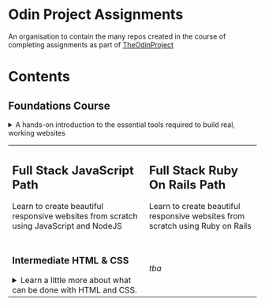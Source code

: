 # Odin Project Assignments

An organisation to contain the many repos created in the course of completing assignments as part of [TheOdinProject](https://www.theodinproject.com)

# Contents

<h2>Foundations Course</h2>
<details><summary>A hands-on introduction to the essential tools required to build real, working websites</summary>
<ul>

<li>
<h3>HTML Foundations</h3>
<details><summary>The basics of HTML</summary>
<ul>
<li><a href="https://github.com/OdinProjectAssignmentsByPW80/html-foundations_project-recipes">Project: Recipes</a></li>
</ul>
</details>
</li>

<li>
<h3>CSS Foundations</h3>
<details><summary>The basics of CSS</summary>
<ul>
<li><a href="https://github.com/OdinProjectAssignmentsByPW80/css-foundations_intro-to-css">Intro To CSS</a></li>
<li><a href="https://github.com/OdinProjectAssignmentsByPW80/css-foundations_the-cascade">The Cascade</a></li>
<li><a href="https://github.com/OdinProjectAssignmentsByPW80/css-foundations_block-and-inline">Block And Inline</a></li>
</ul>
</details>
</li>

<li>
<h3>Flex</h3>
<details><summary>Learn to layout webpages with flex</summary>
<ul>
<li><a href="https://github.com/OdinProjectAssignmentsByPW80/flex_alignment">Alignment</a></li>
<li><a href="https://github.com/OdinProjectAssignmentsByPW80/flex_project-landing-page">Project: Landing Page</a></li>
</ul>
</details>
</li>

<li>
<h3>JavaScript</h3>
<details><summary>The fundamentals of JavaScript</summary>

<ul>
<li><a href="https://github.com/OdinProjectAssignmentsByPW80/javascript-basics_variables-and-operators">Variables And Operators</a></li>
<li><a href="https://github.com/OdinProjectAssignmentsByPW80/javascript-basics_data-types-and-conditionals">Data Types and Conditionals</a></li>
<li><a href="https://github.com/OdinProjectAssignmentsByPW80/javascript-basics_function-basics">Function Basics</a></li>
<li><a href="https://github.com/OdinProjectAssignmentsByPW80/javascript-basics_project-rps">Project: Rock, Paper, Scissors</a></li>
<li><a href="https://github.com/OdinProjectAssignmentsByPW80/javascript-basics_loops-and-arrays">Loops And Arrays</a></li>
<li><a href="https://github.com/OdinProjectAssignmentsByPW80/javascript-basics_project-etch-a-sketch">Project: Etch-A-Sketch</a></li>
<li><a href="https://github.com/OdinProjectAssignmentsByPW80/javascript-basics_object-basics">Object Basics</a></li>
<li><a href="https://github.com/OdinProjectAssignmentsByPW80/javascript-basics_project-calculator">Project: Calculator</a></li>
</ul>
</details>
</li>

</ul>
</details>

<table>

<tr>
<td>
<h2>Full Stack JavaScript Path</h2>
<p>Learn to create beautiful responsive websites from scratch using JavaScript and NodeJS</p>
</td>
<td>
<h2>Full Stack Ruby On Rails Path</h2>
<p>Learn to create beautiful responsive websites from scratch using Ruby on Rails</p>
</td>
</tr>

<tr>
<td>

<h3>Intermediate HTML & CSS</h3>
<details><summary>Learn a little more about what can be done with HTML and CSS.</summary>

<ul>
<li><h3>Intermediate HTML Concepts</h3>
<details><summary>Digging a little deeper into HTML</summary>
<ul>
<li><a href="https://github.com/OdinProjectAssignmentsByPW80/intermediate-html-concepts_tables">Tables</a></li>
</ul>
</details></li>

<li><h3>Intermediate CSS Concepts</h3>
<details><summary>Digging a little deeper into CSS</summary>
<ul>
<li><em>coming soon</em></li>
<!-- <li><a href="https://github.com/OdinProjectAssignmentsByPW80/intermediate-html-concepts_tables">Tables</a></li> -->
</ul>
</details>
</details>
</td>

<td>
<p><em>tba</em></p>
</td>

</tr>
</table>
